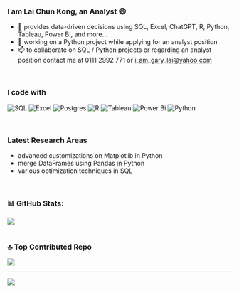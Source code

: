 ### I am Lai Chun Kong, an Analyst 😄 

- 🔭 provides data-driven decisions using SQL, Excel, ChatGPT, R, Python, Tableau, Power BI, and more...
- 🌱 working on a Python project while applying for an analyst position
- 📫 to collaborate on SQL / Python projects or regarding an analyst position contact me at 0111 2992 771 or i_am_gary_lai@yahoo.com
<br/>
  
### I code with
![SQL](https://img.shields.io/badge/-SQL-blue?style=for-the-badge&logo=sql&logoColor=white)
![Excel](https://img.shields.io/badge/Microsoft_Excel-217346?style=for-the-badge&logo=microsoft-excel&logoColor=white)
![Postgres](https://img.shields.io/badge/postgres-%23316192.svg?style=for-the-badge&logo=postgresql&logoColor=white)
![R](https://img.shields.io/badge/r-%23276DC3.svg?style=for-the-badge&logo=r&logoColor=white) 
![Tableau](https://img.shields.io/badge/Tableau-E97627?style=for-the-badge&logo=Tableau&logoColor=white)
![Power Bi](https://img.shields.io/badge/power_bi-F2C811?style=for-the-badge&logo=powerbi&logoColor=black)
![Python](https://img.shields.io/badge/python-3670A0?style=for-the-badge&logo=python&logoColor=ffdd54) 

<br/>

### Latest Research Areas
- advanced customizations on Matplotlib in Python
- merge DataFrames using Pandas in Python
- various optimization techniques in SQL
<br/>

### 📊 GitHub Stats:
![](https://nirzak-streak-stats.vercel.app/?user=ChunKong99&theme=tokyonight&hide_border=false)<br/>
<br/>

### 🔝 Top Contributed Repo
![](https://github-contributor-stats.vercel.app/api?username=ChunKong99&limit=5&theme=tokyonight&combine_all_yearly_contributions=true)

---
[![](https://visitcount.itsvg.in/api?id=ChunKong99&icon=0&color=0)](https://visitcount.itsvg.in)




<!-- Proudly created with GPRM ( https://gprm.itsvg.in ) -->
<!--
**ChunKong99/ChunKong99** is a ✨ _special_ ✨ repository because its `README.md` (this file) appears on your GitHub profile.

Here are some ideas to get you started:

- 🔭 I’m currently working on ...
- 🌱 I’m currently learning ...
- 👯 I’m looking to collaborate on ...
- 🤔 I’m looking for help with ...
- 💬 Ask me about ...
- 📫 How to reach me: ...
- 😄 Pronouns: ...
- ⚡ Fun fact: ...
-->
